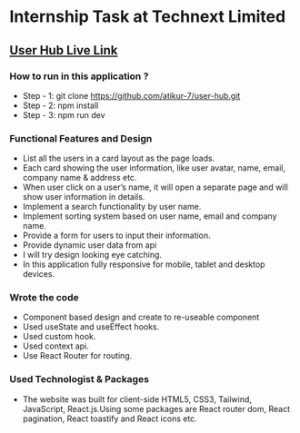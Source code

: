 # Internship Task at Technext Limited

## [User Hub Live Link](https://user-hub-a7a7e.web.app/)

### How to run in this application ?

- Step - 1: git clone https://github.com/atikur-7/user-hub.git
- Step - 2: npm install
- Step - 3: npm run dev

### Functional Features and Design

- List all the users in a card layout as the page loads.
- Each card showing the user information, like user avatar, name, email, company name & address etc.
- When user click on a user’s name, it will open a separate page and will show user information in details.
- Implement a search functionality by user name.
- Implement sorting system based on user name, email and company name.
- Provide a form for users to input their information.
- Provide dynamic user data from api
- I will try design looking eye catching.
- In this application fully responsive for mobile, tablet and desktop devices.

### Wrote the code

- Component based design and create to re-useable component
- Used useState and useEffect hooks.
- Used custom hook.
- Used context api.
- Use React Router for routing.

### Used Technologist & Packages

- The website was built for client-side HTML5, CSS3, Tailwind, JavaScript, React.js.Using some packages are React router dom, React pagination, React toastify and React icons etc.
